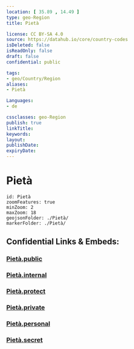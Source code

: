 ```yaml
---
location: [ 35.89 , 14.49 ] 
type: geo-Region
title: Pietà

license: CC BY-SA 4.0
source: https://datahub.io/core/country-codes
isDeleted: false
isReadOnly: false
draft: false
confidential: public

tags:
- geo/Country/Region
aliases:
- Pietà

Languages:
- de

cssclasses: geo-Region
publish: true
linkTitle: 
keywords: 
layout: 
publishDate: 
expiryDate: 
---
```


# Pietà

```leaflet
id: Pietà
zoomFeatures: true 
minZoom: 2 
maxZoom: 18
geojsonFolder: ./Pietà/
markerFolder: ./Pietà/
```


## Confidential Links & Embeds: 

### [Pietà.public](/_public/\Earth\Continent\Europe\Europe~South\Malta\Cities~MaltaPietà.public.md) 

### [Pietà.internal](/_internal/\Earth\Continent\Europe\Europe~South\Malta\Cities~MaltaPietà.internal.md) 

### [Pietà.protect](/_protect/\Earth\Continent\Europe\Europe~South\Malta\Cities~MaltaPietà.protect.md) 

### [Pietà.private](/_private/\Earth\Continent\Europe\Europe~South\Malta\Cities~MaltaPietà.private.md) 

### [Pietà.personal](/_personal/\Earth\Continent\Europe\Europe~South\Malta\Cities~MaltaPietà.personal.md) 

### [Pietà.secret](/_secret/\Earth\Continent\Europe\Europe~South\Malta\Cities~MaltaPietà.secret.md)

